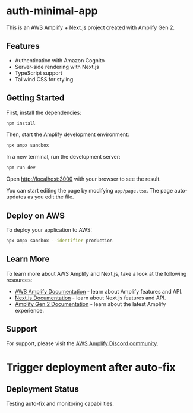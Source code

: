 # auth-minimal-app

This is an [AWS Amplify](https://aws.amazon.com/amplify/) + [Next.js](https://nextjs.org) project created with Amplify Gen 2.

## Features

- Authentication with Amazon Cognito
- Server-side rendering with Next.js
- TypeScript support
- Tailwind CSS for styling

## Getting Started

First, install the dependencies:

```bash
npm install
```

Then, start the Amplify development environment:

```bash
npx ampx sandbox
```

In a new terminal, run the development server:

```bash
npm run dev
```

Open [http://localhost:3000](http://localhost:3000) with your browser to see the result.

You can start editing the page by modifying `app/page.tsx`. The page auto-updates as you edit the file.

## Deploy on AWS

To deploy your application to AWS:

```bash
npx ampx sandbox --identifier production
```

## Learn More

To learn more about AWS Amplify and Next.js, take a look at the following resources:

- [AWS Amplify Documentation](https://docs.amplify.aws) - learn about Amplify features and API.
- [Next.js Documentation](https://nextjs.org/docs) - learn about Next.js features and API.
- [Amplify Gen 2 Documentation](https://docs.amplify.aws/gen2) - learn about the latest Amplify experience.

## Support

For support, please visit the [AWS Amplify Discord community](https://discord.gg/amplify).
# Trigger deployment after auto-fix

## Deployment Status
Testing auto-fix and monitoring capabilities.
